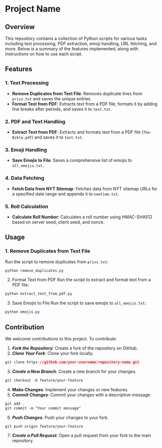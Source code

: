 # Project Name

## Overview

This repository contains a collection of Python scripts for various tasks including text processing, PDF extraction, emoji handling, URL fetching, and more. Below is a summary of the features implemented, along with instructions on how to use each script.

## Features

### 1. Text Processing

- **Remove Duplicates from Text File**: Removes duplicate lines from `privs.txt` and saves the unique entries.
- **Format Text from PDF**: Extracts text from a PDF file, formats it by adding line breaks after periods, and saves it to `text.txt`.

### 2. PDF and Text Handling

- **Extract Text from PDF**: Extracts and formats text from a PDF file (`The-Bible.pdf`) and saves it to `text.txt`.

### 3. Emoji Handling

- **Save Emojis to File**: Saves a comprehensive list of emojis to `all_emojis.txt`.

### 4. Data Fetching

- **Fetch Data from NYT Sitemap**: Fetches data from NYT sitemap URLs for a specified date range and appends it to `newtime.txt`.

### 5. Roll Calculation

- **Calculate Roll Number**: Calculates a roll number using HMAC-SHA512 based on server seed, client seed, and nonce.

## Usage

### 1. Remove Duplicates from Text File

Run the script to remove duplicates from `privs.txt`:
```css
python remove_duplicates.py
```

2. Format Text from PDF
Run the script to extract and format text from a PDF file:
```css
python extract_text_from_pdf.py
```

3. Save Emojis to File
Run the script to save emojis to `all_emojis.txt`:
```css
python emojis.py
```

## Contribution
We welcome contributions to this project. To contribute:

1. ***Fork the Repository***: Create a fork of the repository on GitHub.
2. ***Clone Your Fork***: Clone your fork locally.
```css
git clone https://github.com/your-username/repository-name.git
```
3. ***Create a New Branch***: Create a new branch for your changes.
```css
git checkout -b feature/your-feature
```
4. **Make Changes**: Implement your changes or new features.
5. ***Commit Changes***: Commit your changes with a descriptive message.
```css
git add .
git commit -m "Your commit message"
```
6. ***Push Changes***: Push your changes to your fork.
```css
git push origin feature/your-feature
```
7. ***Create a Pull Request***: Open a pull request from your fork to the main repository.